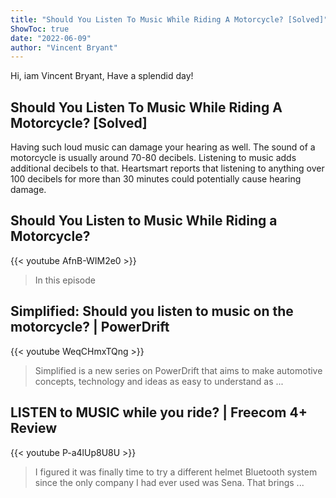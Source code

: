 ```yaml
---
title: "Should You Listen To Music While Riding A Motorcycle? [Solved]"
ShowToc: true 
date: "2022-06-09"
author: "Vincent Bryant" 
---
```


Hi, iam Vincent Bryant, Have a splendid day!
## Should You Listen To Music While Riding A Motorcycle? [Solved]
 Having such loud music can damage your hearing as well. The sound of a motorcycle is usually around 70-80 decibels. Listening to music adds additional decibels to that. Heartsmart reports that listening to anything over 100 decibels for more than 30 minutes could potentially cause hearing damage.

## Should You Listen to Music While Riding a Motorcycle?
{{< youtube AfnB-WIM2e0 >}}
>In this episode 

## Simplified: Should you listen to music on the motorcycle? | PowerDrift
{{< youtube WeqCHmxTQng >}}
>Simplified is a new series on PowerDrift that aims to make automotive concepts, technology and ideas as easy to understand as ...

## LISTEN to MUSIC while you ride?  | Freecom 4+ Review
{{< youtube P-a4lUp8U8U >}}
>I figured it was finally time to try a different helmet Bluetooth system since the only company I had ever used was Sena. That brings ...

